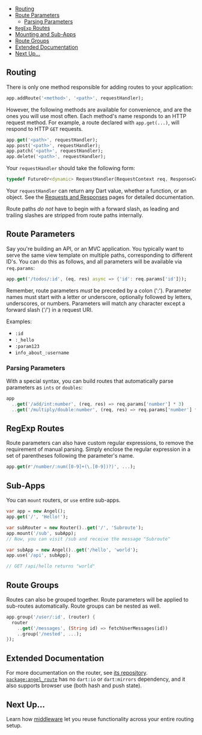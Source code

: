 * [Routing](basic-routing.md#routing)
* [Route Parameters](basic-routing.md#route-parameters)
  * [Parsing Parameters](basic-routing.md#parsing-parameters)
* [`RegExp` Routes](basic-routing.md#regexp-routes)
* [Mounting and Sub-Apps](basic-routing.md#sub-apps)
* [Route Groups](basic-routing.md#route-groups)
* [Extended Documentation](basic-routing.md#extended-documentation)
* [Next Up...](basic-routing.md#next-up)

## Routing

There is only one method responsible for adding routes to your application:

```dart
app.addRoute('<method>', '<path>', requestHandler);
```

However, the following methods are available for convenience, and are the ones you will use most often. Each method's name responds to an HTTP request method. For example, a route declared with `app.get(...)`, will respond to HTTP `GET` requests.

```dart
app.get('<path>', requestHandler);
app.post('<path>', requestHandler);
app.patch('<path>', requestHandler);
app.delete('<path>', requestHandler);
```

Your `requestHandler` should take the following form:

```dart
typedef FutureOr<dynamic> RequestHandler(RequestContext req, ResponseContext res);
```

Your `requestHandler` can return any Dart value, whether a function, or an object. See the [Requests and Responses](requests-and-responses.md#return-values) pages for detailed documentation.

Route paths _do not_ have to begin with a forward slash, as leading and trailing slashes are stripped from route paths internally.

## Route Parameters

Say you're building an API, or an MVC application. You typically want to serve the same view template on multiple paths, corresponding to different ID's. You can do this as follows, and all parameters will be available via `req.params`:

```dart
app.get('/todos/:id', (eq, res) async => {'id': req.params['id']});
```

Remember, route parameters _must_ be preceded by a colon \(':'\). Parameter names must start with a letter or underscore, optionally followed by letters, underscores, or numbers. Parameters will match any character except a forward slash \('/'\) in a request URI.

Examples:

* `:id`
* `:_hello`
* `:param123`
* `info_about_:username`

### Parsing Parameters
With a special syntax, you can build routes that automatically parse parameters as `ints` or `doubles`:

```dart
app
  ..get('/add/int:number', (req, res) => req.params['number'] * 3)
  ..get('/multiply/double:number', (req, res) => req.params['number'] * 5.0);
```

## RegExp Routes

Route parameters can also have custom regular expressions, to remove the requirement of manual parsing. Simply enclose the regular expression in a set of parentheses following the parameter's name.

```dart
app.get(r'/number/:num([0-9]+(\.[0-9])?)', ...);
```

## Sub-Apps

You can `mount` routers, or `use` entire sub-apps.

```dart
var app = new Angel();
app.get('/', 'Hello!');

var subRouter = new Router()..get('/', 'Subroute');
app.mount('/sub', subApp);
// Now, you can visit /sub and receive the message "Subroute"

var subApp = new Angel()..get('/hello', 'world');
app.use('/api', subApp);

// GET /api/hello returns "world"
```

## Route Groups

Routes can also be grouped together. Route parameters will be applied to sub-routes automatically. Route groups can be nested as well.

```dart
app.group('/user/:id', (router) {
  router
    ..get('/messages', (String id) => fetchUserMessages(id))
    ..group('/nested', ...);
});
```

## Extended Documentation

For more documentation on the router, see [its repository](https://github.com/angel-dart/route). [`package:angel_route`](https://pub.dartlang.org/packages/angel_route) has no `dart:io` or `dart:mirrors` dependency, and it also supports browser use \(both hash and push state\).

## Next Up...

Learn how [middleware](middleware.md) let you reuse functionality across your entire routing setup.

